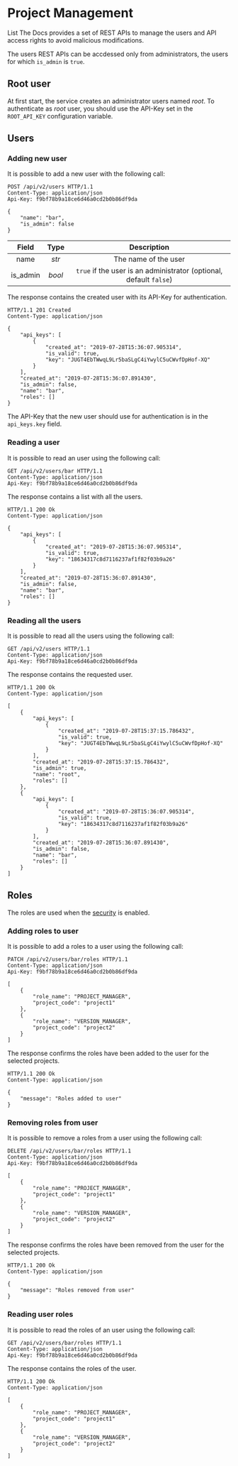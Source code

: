 # Project Management

List The Docs provides a set of REST APIs to manage the users and API access rights
to avoid malicious modifications.

The users REST APIs can be accdessed only from administrators, the users for which
`is_admin` is `true`.

## Root user

At first start, the service creates an administrator users named *root*.
To authenticate as *root* user, you should use the API-Key set in the 
`ROOT_API_KEY` configuration variable.

## Users

### Adding new user

It is possible to add a new user with the following call:

```http
POST /api/v2/users HTTP/1.1
Content-Type: application/json
Api-Key: f9bf78b9a18ce6d46a0cd2b0b86df9da

{
    "name": "bar",
    "is_admin": false
}
```

| Field       | Type  | Description |
|:-----------:|:-----:|:-----------:|
| name        | *str* | The name of the user |
| is_admin    | *bool* | `true` if the user is an administrator (optional, default `false`) |

The response contains the created user with its API-Key for authentication.

```http
HTTP/1.1 201 Created
Content-Type: application/json

{
    "api_keys": [
        {
            "created_at": "2019-07-28T15:36:07.905314",
            "is_valid": true,
            "key": "JUGT4EbTWwqL9Lr5baSLgC4iYwylC5uCWvfDpHof-XQ"
        }
    ],
    "created_at": "2019-07-28T15:36:07.891430",
    "is_admin": false,
    "name": "bar",
    "roles": []
}
```

The API-Key that the new user should use for authentication is in the
`api_keys.key` field.


### Reading a user

It is possible to read an user using the following call:

```http
GET /api/v2/users/bar HTTP/1.1
Content-Type: application/json
Api-Key: f9bf78b9a18ce6d46a0cd2b0b86df9da
```

The response contains a list with all the users.


```http
HTTP/1.1 200 Ok
Content-Type: application/json

{
    "api_keys": [
        {
            "created_at": "2019-07-28T15:36:07.905314",
            "is_valid": true,
            "key": "18634317c8d7116237af1f82f03b9a26"
        }
    ],
    "created_at": "2019-07-28T15:36:07.891430",
    "is_admin": false,
    "name": "bar",
    "roles": []
}
```

### Reading all the users

It is possible to read all the users using the following call:

```http
GET /api/v2/users HTTP/1.1
Content-Type: application/json
Api-Key: f9bf78b9a18ce6d46a0cd2b0b86df9da
```

The response contains the requested user.

```http
HTTP/1.1 200 Ok
Content-Type: application/json

[
    {
        "api_keys": [
            {
                "created_at": "2019-07-28T15:37:15.786432",
                "is_valid": true,
                "key": "JUGT4EbTWwqL9Lr5baSLgC4iYwylC5uCWvfDpHof-XQ"
            }
        ],
        "created_at": "2019-07-28T15:37:15.786432",
        "is_admin": true,
        "name": "root",
        "roles": []
    },
    {
        "api_keys": [
            {
                "created_at": "2019-07-28T15:36:07.905314",
                "is_valid": true,
                "key": "18634317c8d7116237af1f82f03b9a26"
            }
        ],
        "created_at": "2019-07-28T15:36:07.891430",
        "is_admin": false,
        "name": "bar",
        "roles": []
    }
]
```

## Roles

The roles are used when the [security](../security.md) is enabled.

### Adding roles to user

It is possible to add a roles to a user using the following call:

```http
PATCH /api/v2/users/bar/roles HTTP/1.1
Content-Type: application/json
Api-Key: f9bf78b9a18ce6d46a0cd2b0b86df9da

[
    {
        "role_name": "PROJECT_MANAGER",
        "project_code": "project1"
    },
    {
        "role_name": "VERSION_MANAGER",
        "project_code": "project2"
    }
]
```

The response confirms the roles have been added to the user for the selected projects.

```http
HTTP/1.1 200 Ok
Content-Type: application/json

{
    "message": "Roles added to user"
}
```

### Removing roles from user

It is possible to remove a roles from a user using the following call:

```http
DELETE /api/v2/users/bar/roles HTTP/1.1
Content-Type: application/json
Api-Key: f9bf78b9a18ce6d46a0cd2b0b86df9da

[
    {
        "role_name": "PROJECT_MANAGER",
        "project_code": "project1"
    },
    {
        "role_name": "VERSION_MANAGER",
        "project_code": "project2"
    }
]
```

The response confirms the roles have been removed from the user for the selected projects.

```http
HTTP/1.1 200 Ok
Content-Type: application/json

{
    "message": "Roles removed from user"
}
```

### Reading user roles

It is possible to read the roles of an user using the following call:

```http
GET /api/v2/users/bar/roles HTTP/1.1
Content-Type: application/json
Api-Key: f9bf78b9a18ce6d46a0cd2b0b86df9da
```

The response contains the roles of the user.

```http
HTTP/1.1 200 Ok
Content-Type: application/json

[
    {
        "role_name": "PROJECT_MANAGER",
        "project_code": "project1"
    },
    {
        "role_name": "VERSION_MANAGER",
        "project_code": "project2"
    }
]
```